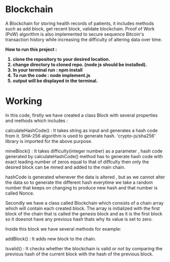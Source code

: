 # Blockchain
A Blockchain for storing health records of patients, it includes methods such as add block, get recent block, validate blockchain. Proof of Work (PoW) algorithm is also implemented to secure sequence Bitcoin's transaction history while increasing the difficulty of altering data over time.


<b>
How to run this project :

1. clone the repository to your desired location.
2. change directory to cloned repo.
  (node js should be installed).
3. In your terminal run : npm install 
4. To run the code :  node implement.js
5. output will be displayed in the terminal.

</b>

<h1>
Working 
</h1>

In this code, firstly we have created a class Block with several properties and methods which includes : 

  calculateHashCode() : It takes string as input and generates a hash code from it.
   SHA-256 algorithm is used to generate hash.
   'crypto-js/sha256' library is imported for the above purpose.
    
   mineBlock() : It takes difficulty(integer number) as a parameter ,  hash code generated by calculateHashCode() method has to 
   generate hash code with exact leading number of zeros equal to that of diffculty then only the desired block can be mined and added to the main chain.
   
   hashCode is generated whenever the data is altered , but as we cannot alter the data so to generate the different hash everytime we take a random
   number that keeps on changing to produce new hash and that number is called Nonce.
  
   Secondly we have a class called Blockchain which consists of a chain array which will contain each created block.
   The array is initialized with the first block of the chain that is called the genesis block and as it is the first block so it doesnot have any
   previous hash thats why its value is set to zero.
   
   Inside this block we have several methods for example: 
   
   addBlock() : It adds new block to the chain.
   
   Isvalid() : It checks whether the blockchain is valid or not by comparing the previous hash of the current block with the hash of the previous block.
   
   
   
   




